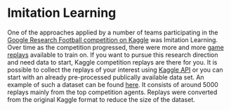 # Imitation Learning #

One of the approaches applied by a number of teams participating in the
[Google Research Football competition on Kaggle](https://www.kaggle.com/c/google-football)
was Imitation Learning. Over time as the competition progressed, there were more
and more [game replays](https://www.kaggle.com/c/google-football/leaderboard)
available to train on. If you want to pursue this research direction and need
data to start, Kaggle competition replays are there for you. It is possible
to collect the replays of your interest using [Kaggle API](https://www.kaggle.com/docs/api)
or you can start with an already pre-processed publically available data set.
An example of such a dataset can be found [here](https://www.kaggle.com/dott1718/grf-replays-collection).
It consists of around 5000 replays mainly from the top competition agents.
Replays were converted from the original Kaggle format to reduce the size of
the dataset.
